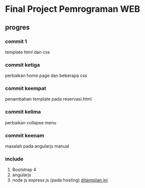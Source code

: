 # Final Project Pemrograman WEB

## progres
### commit 1
template html dan css

### commit ketiga
perbaikan home page dan beberapa css

### commit keempat
penambahan template pada reservasi.html

### commit kelima
perbaikan collapse menu

### commit keenam
masalah pada angularjs manual


### include
1. Bootstrap 4
2. angularjs
3. node js express js (pada hosting) [ ditampilan ini](https://finalproject.sandarscout.com/)
